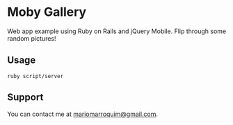 Moby Gallery
============

Web app example using Ruby on Rails and jQuery Mobile. Flip through some random pictures!

Usage
-----

```
ruby script/server
```

Support
-------

You can contact me at mariomarroquim@gmail.com.

